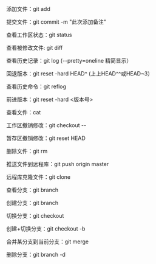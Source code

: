 添加文件：git add <name>

提交文件：git commit -m "此次添加备注"

查看工作区状态：git status

查看被修改文件: git diff

查看历史记录：git log (--pretty=oneline 精简显示）

回退版本：git reset -hard HEAD^ (上上HEAD^^或HEAD~3）

查看历史命令：git reflog

前进版本：git reset -hard <版本号>

查看文件：cat <name>

工作区撤销修改：git checkout -- <name>

暂存区撤销修改：git reset HEAD <name>

删除文件：git rm <name>

推送文件到远程库：git push origin master

远程库克隆文件：git clone <name>

查看分支：git branch

创建分支：git branch <name>

切换分支：git checkout <name>

创建+切换分支：git checkout -b <name>

合并某分支到当前分支：git merge <name>

删除分支：git branch -d <name>